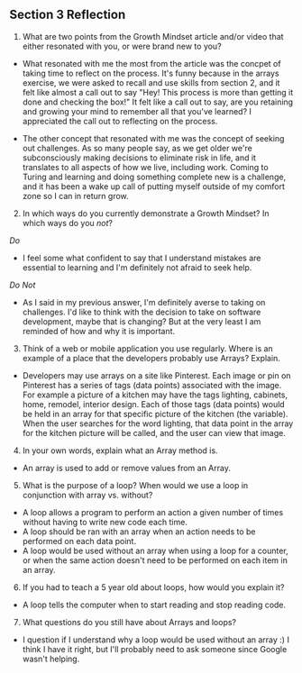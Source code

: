 ## Section 3 Reflection

1. What are two points from the Growth Mindset article and/or video that either resonated with you, or were brand new to you?

- What resonated with me the most from the article was the concpet of taking time to reflect on the process. It's funny because in the arrays exercise, we were asked to recall and use skills from section 2, and it felt like almost a call out to say "Hey! This process is more than getting it done and checking the box!" It felt like a call out to say, are you retaining and growing your mind to remember all that you've learned? I appreciated the call out to reflecting on the process.

- The other concept that resonated with me was the concept of seeking out challenges. As so many people say, as we get older we're subconsciously making decisions to eliminate risk in life, and it translates to all aspects of how we live, including work. Coming to Turing and learning and doing something complete new is a challenge, and it has been a wake up call of putting myself outside of my comfort zone so I can in return grow.

2. In which ways do you currently demonstrate a Growth Mindset? In which ways do you _not_?

*Do*
- I feel some what confident to say that I understand mistakes are essential to learning and I'm definitely not afraid to seek help.

*Do Not*
- As I said in my previous answer, I'm definitely averse to taking on challenges. I'd like to think with the decision to take on software development, maybe that is changing? But at the very least I am reminded of how and why it is important.

3. Think of a web or mobile application you use regularly. Where is an example of a place that the developers probably use Arrays? Explain.

- Developers may use arrays on a site like Pinterest. Each image or pin on Pinterest has a series of tags (data points) associated with the image. For example a picture of a kitchen may have the tags lighting, cabinets, home, remodel, interior design. Each of those tags (data points) would be held in an array for that specific picture of the kitchen (the variable). When the user searches for the word lighting, that data point in the array for the kitchen picture will be called, and the user can view that image.

4. In your own words, explain what an Array method is.

- An array is used to add or remove values from an Array.  

5. What is the purpose of a loop? When would we use a loop in conjunction with array vs. without?

- A loop allows a program to perform an action a given number of times without having to write new code each time.
- A loop should be ran with an array when an action needs to be performed on each data point.
- A loop would be used without an array when using a loop for a counter, or when the same action doesn't need to be performed on each item in an array.

6. If you had to teach a 5 year old about loops, how would you explain it?

- A loop tells the computer when to start reading and stop reading code.

7. What questions do you still have about Arrays and loops?
- I question if I understand why a loop would be used without an array :) I think I have it right, but I'll probably need to ask someone since Google wasn't helping.
